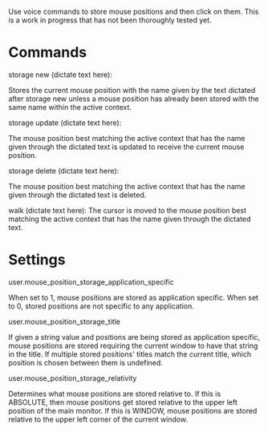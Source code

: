 Use voice commands to store mouse positions and then click on them. This is a work in progress that has not been thoroughly tested yet.

# Commands
storage new (dictate text here):

Stores the current mouse position with the name given by the text dictated after storage new unless a mouse position has already been stored with the same name within the active context.

storage update (dictate text here):

The mouse position best matching the active context that has the name given through the dictated text is updated to receive the current mouse position.

storage delete (dictate text here): 

The mouse position best matching the active context that has the name given through the dictated text is deleted.

walk (dictate text here): 
The cursor is moved to the mouse position best matching the active context that has the name given through the dictated text.

# Settings
user.mouse_position_storage_application_specific

When set to 1, mouse positions are stored as application specific. When set to 0, stored positions are not specific to any application.

user.mouse_position_storage_title

If given a string value and positions are being stored as application specific, mouse positions are stored requiring the current window to have that string in the title. If multiple stored positions' titles match the current title, which position is chosen between them is undefined.

user.mouse_position_storage_relativity

Determines what mouse positions are stored relative to. If this is ABSOLUTE, then mouse positions get stored relative to the upper left position of the main monitor. If this is WINDOW, mouse positions are stored relative to the upper left corner of the current window.
